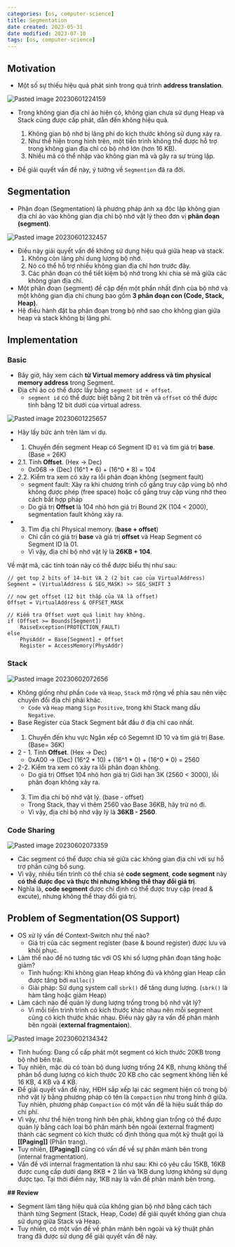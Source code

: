 ```yaml
---
categories: [os, computer-science]
title: Segmentation
date created: 2023-05-31
date modified: 2023-07-10
tags: [os, computer-science]
---
```


## Motivation

- Một số sự thiếu hiệu quả phát sinh trong quá trình **address translation**.

![Pasted image 20230601224159](https://raw.githubusercontent.com/vanhung4499/images/master/snap/Pasted%20image%2020230601224159.png)

- Trong không gian địa chỉ ảo hiện có, không gian chưa sử dụng Heap và Stack cũng được cấp phát, dẫn đến không hiệu quả.
	1. Không gian bộ nhớ bị lãng phí do kích thước không sử dụng xảy ra.
	2. Như thể hiện trong hình trên, một tiến trình không thể được hỗ trợ trong không gian địa chỉ có bộ nhớ lớn (hơn 16 KB).  
	3. Nhiều mã có thể nhập vào không gian mã và gây ra sự trùng lặp.

- Để giải quyết vấn đề này, ý tưởng về `Segmention` đã ra đời.

## Segmentation

- Phân đoạn (Segmentation) là phương pháp ánh xạ độc lập không gian địa chỉ ảo vào không gian địa chỉ bộ nhớ vật lý theo đơn vị **phân đoạn (segment)**.

![Pasted image 20230601232457](https://raw.githubusercontent.com/vanhung4499/images/master/snap/Pasted%20image%2020230601232457.png)

- Điều này giải quyết vấn đề không sử dụng hiệu quả giữa heap và stack.
	1. Không còn lãng phí dung lượng bộ nhớ.
	2. Nó có thể hỗ trợ nhiều không gian địa chỉ hơn trước đây.
	3. Các phân đoạn có thể tiết kiệm bộ nhớ trong khi chia sẻ mã giữa các không gian địa chỉ.
- Một phân đoạn (segment) đề cập đến một phần nhất định của bộ nhớ và một không gian địa chỉ chung bao gồm **3 phân đoạn con (Code, Stack, Heap)**.
- Hệ điều hành đặt ba phân đoạn trong bộ nhớ sao cho không gian giữa heap và stack không bị lãng phí.

## Implementation

### Basic

- Bây giờ, hãy xem cách **từ Virtual memory address và tìm physical memory address** trong Segment.
- Địa chỉ ảo có thể được lấy bằng `segment id + offset`.
	- `segment id` có thể được biệt bằng 2 bit trên và `offset` có thể được tính bằng 12 bit dưới của virtual adress.

![Pasted image 20230601225657](https://raw.githubusercontent.com/vanhung4499/images/master/snap/Pasted%20image%2020230601225657.png)

- Hãy lấy bức ảnh trên làm ví dụ.
- 1. Chuyển đến segment Heap có Segment ID `01` và tìm giá trị **base**. (Base = 26K)
- 2.1. Tính **Offset**. (Hex -> Dec)  
	- 0x068 -> (Dec) (16^1 * 6) + (16^0 * 8) = 104  
- 2.2. Kiểm tra xem có xảy ra lỗi phân đoạn không (segment fault)
	- segment fault: Xảy ra khi chương trình cố gắng truy cập vùng bộ nhớ không được phép (free space) hoặc cố gắng truy cập vùng nhớ theo cách bất hợp pháp
	- Do giá trị **Offset** là 104 nhỏ hơn giá trị Bound 2K (104 < 2000), segmentation fault không xảy ra.  
- 3. Tìm địa chỉ Physical memory. (**base + offset**)
	- Chỉ cần có giá trị **base** và giá trị **offset** và Heap Segment có Segment ID là 01.
	- Vì vậy, địa chỉ bộ nhớ vật lý là **26KB + 104**.

Về mặt mã, các tính toán này có thể được biểu thị như sau:

```
// get top 2 bits of 14-bit VA 2 (2 bit cao của VirtualAddress)
Segment = (VirtualAddress & SEG_MASK) >> SEG_SHIFT 3

// now get offset (12 bit thấp của VA là offset)
Offset = VirtualAddress & OFFSET_MASK

// Kiểm tra Offset vượt quá limit hay không.
if (Offset >= Bounds[Segment])
    RaiseException(PROTECTION_FAULT)
else
    PhysAddr = Base[Segment] + Offset
    Register = AccessMemory(PhysAddr)
```

### Stack

![Pasted image 20230602072656](https://raw.githubusercontent.com/vanhung4499/images/master/snap/Pasted%20image%2020230602072656.png)

- Không giống như phần `Code` và `Heap`, `Stack` mở rộng về phía sau nên việc chuyển đổi địa chỉ phải khác.
	- `Code` và `Heap` mang `Sign` `Positive`, trong khi Stack mang dấu `Negative`.  
- Base Register của Stack Segment bắt đầu ở địa chỉ cao nhất.
- 1. Chuyển đến khu vực Ngăn xếp có Segemnt ID 10 và tìm giá trị Base. (Base= 36K)
- 2 - 1. Tính **Offset**. (Hex -> Dec)
	- 0xA00 -> (Dec) (16^2 * 10) + (16^1 * 0) + (16^0 * 0) = 2560  
- 2-2. Kiểm tra xem có xảy ra lỗi phân đoạn không.
	- Do giá trị Offset 104 nhỏ hơn giá trị Giới hạn 3K (2560 < 3000), lỗi phân đoạn không xảy ra.  
- 3. Tìm địa chỉ bộ nhớ vật lý. (base - offset)
	- Trong Stack, thay vì thêm 2560 vào Base 36KB, hãy trừ nó đi.
	- Vì vậy, địa chỉ bộ nhớ vậy lý là **36KB - 2560**.

### Code Sharing

![Pasted image 20230602073359](https://raw.githubusercontent.com/vanhung4499/images/master/snap/Pasted%20image%2020230602073359.png)

- Các segment có thể được chia sẻ giữa các không gian địa chỉ với sự hỗ trợ phần cứng bổ sung.
- Vì vậy, nhiều tiến trình có thể chia sẻ **code segment**, **code segment** này **có thể được đọc và thực thi nhưng không thể thay đổi giá trị**.
- Nghĩa là, **code segment** được chỉ định có thể được truy cập (read & excute), nhưng không thể thay đổi giá trị.

## Problem of Segmentation(OS Support)

- OS xử lý vấn đề Context-Switch như thế nào?
	- Giá trị của các segment register (base & bound register) được lưu và khôi phục.  
- Làm thế nào để nó tương tác với OS khi số lượng phân đoạn tăng hoặc giảm?
	- Tình huống: Khi không gian Heap không đủ và không gian Heap cần được tăng bởi `malloc()`
	- Giải pháp: Sử dụng system call `sbrk()` để tăng dung lượng. (`sbrk()` là hàm tăng hoặc giảm Heap)
- Làm cách nào để quản lý dung lượng trống trong bộ nhớ vật lý?
	- Vì mỗi tiến trình trình có kích thước khác nhau nên mỗi segment cũng có kích thước khác nhau. Điều này gây ra vấn đề phân mảnh bên ngoài (**external fragmentaion**).  

![Pasted image 20230602134342](https://raw.githubusercontent.com/vanhung4499/images/master/snap/Pasted%20image%2020230602134342.png)

- Tình huống: Đang cố cấp phát một segment có kích thước 20KB trong bộ nhớ bên trái.
- Tuy nhiên, mặc dù có toàn bộ dung lượng trống 24 KB, nhưng không thể phân bổ dung lượng có kích thước 20 KB cho các segment không liền kề 16 KB, 4 KB và 4 KB.
- Để giải quyết vấn đề này, HĐH sắp xếp lại các segment hiện có trong bộ nhớ vật lý bằng phương pháp có tên là `Compaction` như trong hình ở giữa. Tuy nhiên, phương pháp `Compaction` có một vấn đề là hiệu suất thấp do chi phí.
- Vì vậy, như thể hiện trong hình bên phải, không gian trống có thể được quản lý bằng cách loại bỏ phân mảnh bên ngoài (external fragment) thành các segment có kích thước cố định thông qua một kỹ thuật gọi là **[[Paging]]** (Phân trang).
- Tuy nhiên, **[[Paging]]** cũng có vấn đề về sự phân mảnh bên trong (internal fragmentation).
- Vấn đề với internal fragmentation là như sau: Khi có yêu cầu 15KB, 16KB được cung cấp dưới dạng 8KB * 2 lần và 1KB dung lượng không sử dụng được tạo. Tại thời điểm này, 1KB này là vấn đề phân mảnh bên trong.

**## Review**

- Segment làm tăng hiệu quả của không gian bộ nhớ bằng cách tách thành từng Segment (Stack, Heap, Code) để giải quyết không gian chưa sử dụng giữa Stack và Heap.
- Tuy nhiên, có một vấn đề về phân mảnh bên ngoài và kỹ thuật phân trang đã được sử dụng để giải quyết vấn đề này.
